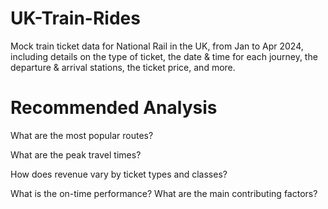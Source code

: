 # UK-Train-Rides
Mock train ticket data for National Rail in the UK, from Jan to Apr 2024, including details on the type of ticket, the date & time for each journey, the departure & arrival stations, the ticket price, and more.

# Recommended Analysis
What are the most popular routes?

What are the peak travel times?

How does revenue vary by ticket types and classes?

What is the on-time performance? What are the main contributing factors?
